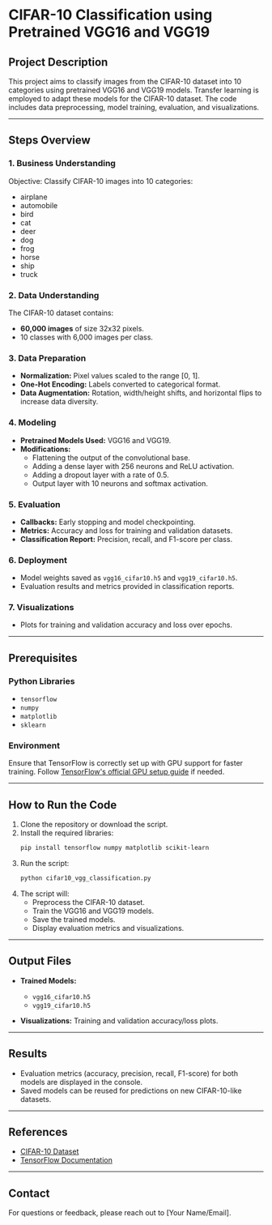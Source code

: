 # CIFAR-10 Classification using Pretrained VGG16 and VGG19

## Project Description
This project aims to classify images from the CIFAR-10 dataset into 10 categories using pretrained VGG16 and VGG19 models. Transfer learning is employed to adapt these models for the CIFAR-10 dataset. The code includes data preprocessing, model training, evaluation, and visualizations.

---

## Steps Overview

### 1. Business Understanding
Objective: Classify CIFAR-10 images into 10 categories: 
- airplane
- automobile
- bird
- cat
- deer
- dog
- frog
- horse
- ship
- truck

### 2. Data Understanding
The CIFAR-10 dataset contains:
- **60,000 images** of size 32x32 pixels.
- 10 classes with 6,000 images per class.

### 3. Data Preparation
- **Normalization:** Pixel values scaled to the range [0, 1].
- **One-Hot Encoding:** Labels converted to categorical format.
- **Data Augmentation:** Rotation, width/height shifts, and horizontal flips to increase data diversity.

### 4. Modeling
- **Pretrained Models Used:** VGG16 and VGG19.
- **Modifications:**
  - Flattening the output of the convolutional base.
  - Adding a dense layer with 256 neurons and ReLU activation.
  - Adding a dropout layer with a rate of 0.5.
  - Output layer with 10 neurons and softmax activation.

### 5. Evaluation
- **Callbacks:** Early stopping and model checkpointing.
- **Metrics:** Accuracy and loss for training and validation datasets.
- **Classification Report:** Precision, recall, and F1-score per class.

### 6. Deployment
- Model weights saved as `vgg16_cifar10.h5` and `vgg19_cifar10.h5`.
- Evaluation results and metrics provided in classification reports.

### 7. Visualizations
- Plots for training and validation accuracy and loss over epochs.

---

## Prerequisites

### Python Libraries
- `tensorflow`
- `numpy`
- `matplotlib`
- `sklearn`

### Environment
Ensure that TensorFlow is correctly set up with GPU support for faster training. Follow [TensorFlow's official GPU setup guide](https://www.tensorflow.org/install/gpu) if needed.

---

## How to Run the Code

1. Clone the repository or download the script.
2. Install the required libraries:
    ```bash
    pip install tensorflow numpy matplotlib scikit-learn
    ```
3. Run the script:
    ```bash
    python cifar10_vgg_classification.py
    ```
4. The script will:
    - Preprocess the CIFAR-10 dataset.
    - Train the VGG16 and VGG19 models.
    - Save the trained models.
    - Display evaluation metrics and visualizations.

---

## Output Files
- **Trained Models:**
  - `vgg16_cifar10.h5`
  - `vgg19_cifar10.h5`

- **Visualizations:** Training and validation accuracy/loss plots.

---

## Results
- Evaluation metrics (accuracy, precision, recall, F1-score) for both models are displayed in the console.
- Saved models can be reused for predictions on new CIFAR-10-like datasets.

---

## References
- [CIFAR-10 Dataset](https://www.cs.toronto.edu/~kriz/cifar.html)
- [TensorFlow Documentation](https://www.tensorflow.org/)

---

## Contact
For questions or feedback, please reach out to [Your Name/Email].
